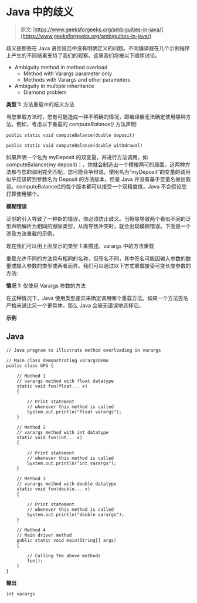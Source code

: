 # Java 中的歧义

> 原文:[https://www.geeksforgeeks.org/ambiguities-in-java/](https://www.geeksforgeeks.org/ambiguities-in-java/)

歧义是那些在 Java 语言规范中没有明确定义的问题。不同编译器在几个示例程序上产生的不同结果支持了我们的观察。这里我们将按以下顺序讨论。

*   Ambiguity method in method overload
    *   Method with Varargs parameter only
    *   Methods with Varargs and other parameters
*   Ambiguity in multiple inheritance
    *   Diamond problem

**类型 1:** 方法重载中的歧义方法

当您重载方法时，您有可能造成一种不明确的情况，即编译器无法确定使用哪种方法。例如，考虑以下重载的 *computeBalance()* 方法声明:

```
public static void computeBalance(double deposit)
```

```
public static void computeBalance(double withdrawal)
```

如果声明一个名为 myDeposit 的双变量，并进行方法调用，如 computeBalance(my deposit)；，你就会制造出一个模棱两可的局面。这两种方法都与您的调用完全匹配。您可能会争辩说，使用名为“myDeposit”的变量的调用似乎应该转到参数名为 Deposit 的方法版本，但是 Java 并没有基于变量名做出假设。computeBalance()的每个版本都可以接受一个双精度值，Java 不会假设您打算使用哪个。

**模糊错误**

泛型的引入导致了一种新的错误，你必须防止歧义。当擦除导致两个看似不同的泛型声明解析为相同的擦除类型，从而导致冲突时，就会出现模糊错误。下面是一个涉及方法重载的示例。

现在我们可以用上面显示的类型 1 来描述。varargs 中的方法重载

重载允许不同的方法具有相同的名称，但签名不同，其中签名可能因输入参数的数量或输入参数的类型或两者而异。我们可以通过以下方式重载接受可变长度参数的方法:

**情况 1:** 仅使用 Varargs 参数的方法

在这种情况下，Java 使用类型差异来确定调用哪个重载方法。如果一个方法签名严格来说比另一个更具体，那么 Java 会毫无错误地选择它。

**示例**

## Java

```
// Java program to illustrate method overloading in varargs

// Main class demonstrating varargsDemo
public class GFG {

    // Method 1
    // varargs method with float datatype
    static void fun(float... x)
    {

        // Print statement
        // whenever this method is called
        System.out.println("float varargs");
    }

    // Method 2
    // varargs method with int datatype
    static void fun(int... x)
    {

        // Print statement
        // whenever this method is called
        System.out.println("int varargs");
    }

    // Method 3
    // varargs method with double datatype
    static void fun(double... x)
    {

        // Print statement
        // whenever this method is called
        System.out.println("double varargs");
    }

    // Method 4
    // Main driver method
    public static void main(String[] args)
    {

        // Calling the above methods
        fun();
    }
}
```

**输出**

```
int varargs
```